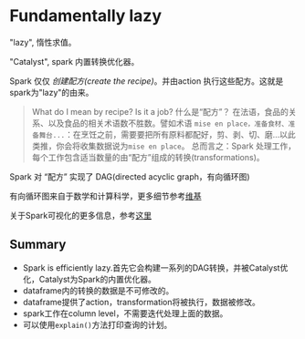 Fundamentally lazy
=====================

"lazy", 惰性求值。

"Catalyst", spark 内置转换优化器。

Spark 仅仅 _创建配方(create the recipe)_。并由action 执行这些配方。这就是spark为"lazy"的由来。

> What do I mean by recipe? Is it a job?
> 什么是“配方”？
> 在法语，食品的关系、以及食品的相关术语数不胜数。譬如术语 `mise en place，准备食材、准备舞台...`：在烹饪之前，需要要把所有原料都配好，剪、剥、切、磨...以此类推，你会将收集数据说为`mise en place`。
> 总而言之：Spark 处理工作，每个工作包含适当数量的由“配方”组成的转换(transformations)。

Spark 对 “配方” 实现了 DAG(directed acyclic graph，有向循环图)

有向循环图来自于数学和计算科学，更多细节参考[维基](https://en.wikipedia.org/wiki/Directed_acyclic_graph)

关于Spark可视化的更多信息，参考[这里](https://databricks.com/blog/2015/06/22/understanding-your-spark-application-through-visualization.html)

## Summary

- Spark is efficiently lazy.首先它会构建一系列的DAG转换，并被Catalyst优化，Catalyst为Spark的内置优化器。
- dataframe内的转换的数据是不可修改的。
- dataframe提供了action，transformation将被执行，数据被修改。
- spark工作在column level，不需要迭代处理上面的数据。
- 可以使用`explain()`方法打印查询的计划。